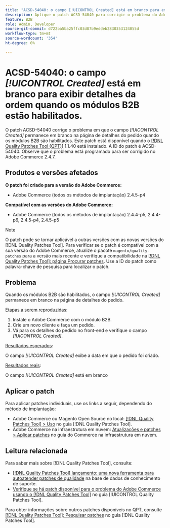 ```yaml
---
title: "ACSD-54040: o campo [!UICONTROL Created] está em branco para exibir detalhes da ordem quando os módulos B2B estão habilitados"
description: Aplique o patch ACSD-54040 para corrigir o problema do Adobe Commerce em que o campo [!UICONTROL Created] está em branco na página de detalhes do pedido quando os módulos B2B estão habilitados.
feature: B2B
role: Admin, Developer
source-git-commit: d722ba5ba25ffc03d87b9eddeb2830353124055d
workflow-type: tm+mt
source-wordcount: '354'
ht-degree: 0%

---
```


# ACSD-54040: o campo *[!UICONTROL Created]* está em branco para exibir detalhes da ordem quando os módulos B2B estão habilitados.

O patch ACSD-54040 corrige o problema em que o campo *[!UICONTROL Created]* permanece em branco na página de detalhes do pedido quando os módulos B2B são habilitados. Este patch está disponível quando o [[!DNL Quality Patches Tool (QPT)]](https://experienceleague.adobe.com/en/docs/commerce-knowledge-base/kb/announcements/commerce-announcements/magento-quality-patches-released-new-tool-to-self-serve-quality-patches) 1.1.40 está instalado. A ID do patch é ACSD-54040. Observe que o problema está programado para ser corrigido no Adobe Commerce 2.4.7.

## Produtos e versões afetados

**O patch foi criado para a versão do Adobe Commerce:**

* Adobe Commerce (todos os métodos de implantação) 2.4.5-p4

**Compatível com as versões do Adobe Commerce:**

* Adobe Commerce (todos os métodos de implantação) 2.4.4-p5, 2.4.4-p6, 2.4.5-p4, 2.4.5-p5

>[!NOTE]
>
>O patch pode se tornar aplicável a outras versões com as novas versões do [!DNL Quality Patches Tool]. Para verificar se o patch é compatível com a sua versão do Adobe Commerce, atualize o pacote `magento/quality-patches` para a versão mais recente e verifique a compatibilidade na [[!DNL Quality Patches Tool]: página Procurar patches](https://experienceleague.adobe.com/tools/commerce-quality-patches/index.html). Use a ID do patch como palavra-chave de pesquisa para localizar o patch.

## Problema

Quando os módulos B2B são habilitados, o campo *[!UICONTROL Created]* permanece em branco na página de detalhes do pedido.

<u>Etapas a serem reproduzidas</u>:

1. Instale o Adobe Commerce com o módulo B2B.
1. Crie um novo cliente e faça um pedido.
1. Vá para os detalhes do pedido no front-end e verifique o campo *[!UICONTROL Created]*.

<u>Resultados esperados</u>:

O campo *[!UICONTROL Created]* exibe a data em que o pedido foi criado.

<u>Resultados reais</u>:

O campo *[!UICONTROL Created]* está em branco

## Aplicar o patch

Para aplicar patches individuais, use os links a seguir, dependendo do método de implantação:

* Adobe Commerce ou Magento Open Source no local: [[!DNL Quality Patches Tool] > Uso](https://experienceleague.adobe.com/docs/commerce-operations/tools/quality-patches-tool/usage.html) no guia [!DNL Quality Patches Tool].
* Adobe Commerce na infraestrutura em nuvem: [Atualizações e patches > Aplicar patches](https://experienceleague.adobe.com/docs/commerce-cloud-service/user-guide/develop/upgrade/apply-patches.html) no guia do Commerce na infraestrutura em nuvem.

## Leitura relacionada

Para saber mais sobre [!DNL Quality Patches Tool], consulte:

* [[!DNL Quality Patches Tool] lançamento: uma nova ferramenta para autoatender patches de qualidade](https://experienceleague.adobe.com/en/docs/commerce-knowledge-base/kb/announcements/commerce-announcements/magento-quality-patches-released-new-tool-to-self-serve-quality-patches) na base de dados de conhecimento de suporte.
* [Verifique se há patch disponível para o problema do Adobe Commerce usando o  [!DNL Quality Patches Tool]](/help/tools/quality-patches-tool/patches-available-in-qpt/check-patch-for-magento-issue-with-magento-quality-patches.md) no guia [!UICONTROL Quality Patches Tool].


Para obter informações sobre outros patches disponíveis no QPT, consulte [[!DNL Quality Patches Tool]: Pesquisar patches](https://experienceleague.adobe.com/tools/commerce-quality-patches/index.html) no guia [!DNL Quality Patches Tool].
